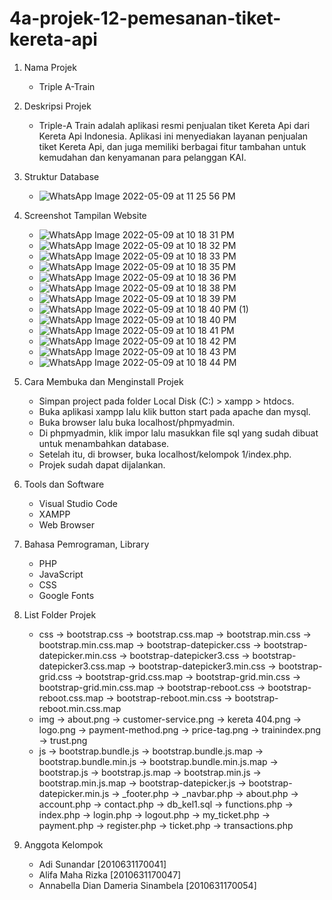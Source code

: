 # 4a-projek-12-pemesanan-tiket-kereta-api

1. Nama Projek
   - Triple A-Train

2. Deskripsi Projek
   - Triple-A Train adalah aplikasi resmi penjualan tiket Kereta Api dari Kereta Api Indonesia. Aplikasi ini menyediakan layanan penjualan tiket Kereta Api, dan juga memiliki berbagai fitur tambahan untuk kemudahan dan kenyamanan para pelanggan KAI.

3. Struktur Database
   - ![WhatsApp Image 2022-05-09 at 11 25 56 PM](https://user-images.githubusercontent.com/83286980/167454804-4cd46c0a-3198-4a77-9282-be541f2ed0c2.jpeg)

4. Screenshot Tampilan Website
   - ![WhatsApp Image 2022-05-09 at 10 18 31 PM](https://user-images.githubusercontent.com/83286980/167446487-5d004c95-6781-42a7-ad93-9d6ad861ae78.jpeg)
   - ![WhatsApp Image 2022-05-09 at 10 18 32 PM](https://user-images.githubusercontent.com/83286980/167446610-7b17b1b3-be5c-4daa-905b-0f4ab594530b.jpeg)
   - ![WhatsApp Image 2022-05-09 at 10 18 33 PM](https://user-images.githubusercontent.com/83286980/167446632-2899d084-016e-48b1-a4bb-1447d8a5bc5d.jpeg)
   - ![WhatsApp Image 2022-05-09 at 10 18 35 PM](https://user-images.githubusercontent.com/83286980/167446653-2332e2f6-0387-435a-8986-d2775a7c7c53.jpeg)
   - ![WhatsApp Image 2022-05-09 at 10 18 36 PM](https://user-images.githubusercontent.com/83286980/167446667-d0b63041-4305-4656-b0a1-ab22d03d7557.jpeg)
   - ![WhatsApp Image 2022-05-09 at 10 18 38 PM](https://user-images.githubusercontent.com/83286980/167446733-0efc8417-7de2-4c85-a719-e328ebf87bc0.jpeg)
   - ![WhatsApp Image 2022-05-09 at 10 18 39 PM](https://user-images.githubusercontent.com/83286980/167446734-e3a59a51-8766-403d-941f-f6dca0799f5d.jpeg)
   - ![WhatsApp Image 2022-05-09 at 10 18 40 PM (1)](https://user-images.githubusercontent.com/83286980/167446737-46520dff-e79d-4f59-bed6-d2c8c89ca2f6.jpeg)
   - ![WhatsApp Image 2022-05-09 at 10 18 40 PM](https://user-images.githubusercontent.com/83286980/167446766-bdad9ff0-e1ee-47fc-af04-da199e9fa8b8.jpeg)
   - ![WhatsApp Image 2022-05-09 at 10 18 41 PM](https://user-images.githubusercontent.com/83286980/167446782-98803972-dc4f-46e9-9c8a-313bef4082b8.jpeg)
   - ![WhatsApp Image 2022-05-09 at 10 18 42 PM](https://user-images.githubusercontent.com/83286980/167446806-81538480-68fa-4fc9-bb57-3f9c9cf54192.jpeg)
   - ![WhatsApp Image 2022-05-09 at 10 18 43 PM](https://user-images.githubusercontent.com/83286980/167446826-a4e0e676-4d54-4513-87a6-d28c1de4624c.jpeg)
   - ![WhatsApp Image 2022-05-09 at 10 18 44 PM](https://user-images.githubusercontent.com/83286980/167446861-a4a9b1bc-9961-49dd-b3e0-266d8a4f42b4.jpeg)

5. Cara Membuka dan Menginstall Projek
   - Simpan project pada folder Local Disk (C:) > xampp > htdocs.
   - Buka aplikasi xampp lalu klik button start pada apache dan mysql.
   - Buka browser lalu buka localhost/phpmyadmin.
   - Di phpmyadmin, klik impor lalu masukkan file sql yang sudah dibuat untuk menambahkan database.
   - Setelah itu, di browser, buka localhost/kelompok 1/index.php.
   - Projek sudah dapat dijalankan.

6. Tools dan Software
   - Visual Studio Code
   - XAMPP
   - Web Browser

7. Bahasa Pemrograman, Library
   - PHP
   - JavaScript
   - CSS
   - Google Fonts

8. List Folder Projek
   - css
     -> bootstrap.css
     -> bootstrap.css.map
     -> bootstrap.min.css
     -> bootstrap.min.css.map
     -> bootstrap-datepicker.css
     -> bootstrap-datepicker.min.css
     -> bootstrap-datepicker3.css
     -> bootstrap-datepicker3.css.map
     -> bootstrap-datepicker3.min.css
     -> bootstrap-grid.css
     -> bootstrap-grid.css.map
     -> bootstrap-grid.min.css
     -> bootstrap-grid.min.css.map
     -> bootstrap-reboot.css
     -> bootstrap-reboot.css.map
     -> bootstrap-reboot.min.css
     -> bootstrap-reboot.min.css.map
   - img
     -> about.png
     -> customer-service.png
     -> kereta 404.png
     -> logo.png
     -> payment-method.png
     -> price-tag.png
     -> trainindex.png
     -> trust.png
   - js
     -> bootstrap.bundle.js
     -> bootstrap.bundle.js.map
     -> bootstrap.bundle.min.js
     -> bootstrap.bundle.min.js.map
     -> bootstrap.js
     -> bootstrap.js.map
     -> bootstrap.min.js
     -> bootstrap.min.js.map
     -> bootstrap-datepicker.js
     -> bootstrap-datepicker.min.js
   -> _footer.php
   -> _navbar.php
   -> about.php
   -> account.php
   -> contact.php
   -> db_kel1.sql
   -> functions.php
   -> index.php
   -> login.php
   -> logout.php
   -> my_ticket.php
   -> payment.php
   -> register.php
   -> ticket.php
   -> transactions.php

9. Anggota Kelompok
   - Adi Sunandar [2010631170041]
   - Alifa Maha Rizka [2010631170047]
   - Annabella Dian Dameria Sinambela [2010631170054]

